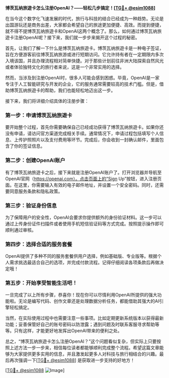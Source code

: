 **博茨瓦纳旅遊卡怎么注册OpenAI？——轻松几步搞定！[[TG💪+ @esim1088](https://t.me/s/esim1088)]**

在当今这个数字化飞速发展的时代，旅行与科技的结合已经成为一种趋势。无论是出国游玩还是商务出差，大家都会希望自己的旅途更加便捷、高效。而提到便捷，就不得不提博茨瓦纳旅遊卡和OpenAI这两个概念了。那么，如何通过博茨瓦纳旅遊卡注册OpenAI呢？接下来，我们就一步步来揭开这个过程的秘密。

首先，让我们了解一下什么是博茨瓦纳旅遊卡。博茨瓦纳旅遊卡是一种电子签证，旨在方便游客前往博茨瓦纳旅游或进行短期访问。它允许持有者在一定期限内多次入境该国，并且办理流程相对简单快捷。对于那些计划前往非洲大陆探索自然风光或者体验独特文化的旅行者来说，这是一个非常实用的选择。

然而，当涉及到注册OpenAI时，很多人可能会感到困惑。毕竟，OpenAI是一家专注于人工智能研究与开发的企业，它的服务通常需要较高的技术门槛。但是，借助博茨瓦纳旅遊卡的帮助，我们也能轻松地迈出这一步。

接下来，我们将详细介绍具体的注册步骤：

### 第一步：申请博茨瓦纳旅遊卡

要开始整个过程，首先你需要确保自己已经成功获得了博茨瓦纳旅遊卡。如果你还没有申请，请访问官方渠道完成相关手续。通常情况下，申请过程包括填写个人信息、上传护照照片以及支付费用等环节。完成后，你会收到一封确认邮件，里面包含了你的签证信息。

### 第二步：创建OpenAI账户

有了博茨瓦纳旅遊卡之后，接下来就是注册OpenAI账户了。打开浏览器并导航至OpenAI官网（https://openai.com）。点击页面上的“Sign Up”按钮，进入注册页面。在这里，你需要输入有效的电子邮件地址，并设置一个安全密码。同时，还需要同意服务条款和隐私政策。

### 第三步：验证身份信息

为了保障用户的安全性，OpenAI会要求你提供额外的身份验证材料。这一步可以通过上传身份证件扫描件或者使用手机短信验证码等方式完成。按照提示操作即可顺利通过审核。

### 第四步：选择合适的服务套餐

OpenAI提供了多种不同的服务套餐供用户选择，例如基础版、专业版等。根据个人需求挑选最适合自己的选项，并完成付款流程。记得仔细阅读各项条款后再做决定哦！

### 第五步：开始享受智能生活吧！

一旦完成了以上所有步骤，恭喜你！现在你可以尽情利用OpenAI所提供的强大功能啦。无论是编写代码、创作文章还是处理数据分析任务，都能借助其强大的AI引擎轻松搞定。

当然，在实际使用过程中也需要注意一些事项。比如定期更新系统版本以获得最新功能；妥善保管好自己的账号密码以防泄露；遇到问题及时联系客服寻求帮助等等。只有这样，才能更好地发挥出OpenAI带来的便利之处。

总之，“博茨瓦纳旅遊卡怎么注册OpenAI？”这个问题看似复杂，但实际上只要按照上述方法一步一步来，相信每位读者都能够顺利完成整个流程。希望这篇文章能够为大家提供更多实用的信息，并且激发起更多人对科技与旅行相结合的兴趣。最后再次强调一下[[TG💪+ @esim1088](https://t.me/s/esim1088)] 是获取进一步支持的好地方！

[[TG💪+ @esim1088](https://t.me/s/esim1088) ![Image](https://i.postimg.cc/4NQfJmqS/Snipaste-2025-05-13-00-14-12.png)]